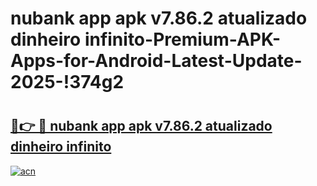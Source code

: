 # nubank app apk v7.86.2 atualizado dinheiro infinito-Premium-APK-Apps-for-Android-Latest-Update-2025-!374g2

# <h2><a href="https://googleone.com">🔗👉 🔴 nubank app apk v7.86.2 atualizado dinheiro infinito</a></h2>

[![acn](https://github.com/user-attachments/assets/0f9c940e-d8b0-45ae-aac7-cd30a18b3e1c)](https://googleone.com)

